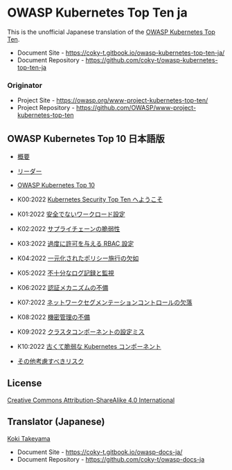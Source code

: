 # OWASP Kubernetes Top Ten ja

This is the unofficial Japanese translation of the [OWASP Kubernetes Top Ten](https://github.com/OWASP/www-project-kubernetes-top-ten).

- Document Site - <https://coky-t.gitbook.io/owasp-kubernetes-top-ten-ja/>
- Document Repository - <https://github.com/coky-t/owasp-kubernetes-top-ten-ja>

### Originator

- Project Site - <https://owasp.org/www-project-kubernetes-top-ten/>
- Project Repository - <https://github.com/OWASP/www-project-kubernetes-top-ten>

## OWASP Kubernetes Top 10 日本語版

* [概要](Document/index.md)
* [リーダー](Document/leaders.md)
* [OWASP Kubernetes Top 10](Document/README.md)

* K00:2022 [Kubernetes Security Top Ten へようこそ](Document/2022/ja/src/index.md)
* K01:2022 [安全でないワークロード設定](Document/2022/ja/src/K01-insecure-workload-configurations.md)
* K02:2022 [サプライチェーンの脆弱性](Document/2022/ja/src/K02-supply-chain-vulnerabilities.md)
* K03:2022 [過度に許可を与える RBAC 設定](Document/2022/ja/src/K03-overly-permissive-rbac.md)
* K04:2022 [一元化されたポリシー施行の欠如](Document/2022/ja/src/K04-policy-enforcement.md)
* K05:2022 [不十分なログ記録と監視](Document/2022/ja/src/K05-inadequate-logging.md)
* K06:2022 [認証メカニズムの不備](Document/2022/ja/src/K06-broken-authentication.md)
* K07:2022 [ネットワークセグメンテーションコントロールの欠落](Document/2022/ja/src/K07-network-segmentation.md)
* K08:2022 [機密管理の不備](Document/2022/ja/src/K08-secrets-management.md)
* K09:2022 [クラスタコンポーネントの設定ミス](Document/2022/ja/src/K09-misconfigured-cluster-components.md)
* K10:2022 [古くて脆弱な Kubernetes コンポーネント](Document/2022/ja/src/K10-vulnerable-components.md)
* [その他考慮すべきリスク](Document/2022/ja/src/other-risks.md)

## License

[Creative Commons Attribution-ShareAlike 4.0 International](https://creativecommons.org/licenses/by-sa/4.0/)

## Translator (Japanese)

[Koki Takeyama](https://github.com/coky-t)

- Document Site - <https://coky-t.gitbook.io/owasp-docs-ja/>
- Document Repository - <https://github.com/coky-t/owasp-docs-ja>
